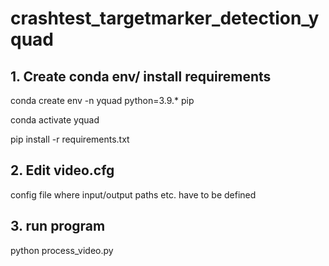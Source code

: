 # crashtest_targetmarker_detection_yquad

## 1. Create conda env/ install requirements
conda create env -n yquad python=3.9.* pip

conda activate yquad

pip install -r requirements.txt


## 2. Edit video.cfg
config file where input/output paths etc. have to be defined

## 3. run program
python process_video.py
